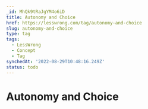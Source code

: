 ```yaml
---
_id: MhQk9tRaJgYM4o6iD
title: Autonomy and Choice
href: https://lesswrong.com/tag/autonomy-and-choice
slug: autonomy-and-choice
type: tag
tags:
  - LessWrong
  - Concept
  - Tag
synchedAt: '2022-08-29T10:48:16.249Z'
status: todo
---
```


# Autonomy and Choice
